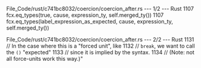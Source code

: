 File_Code/rust/c741bc8032/coercion/coercion_after.rs --- 1/2 --- Rust
1107             fcx.eq_types(true, cause, expression_ty, self.merged_ty())                                                                                  1107             fcx.eq_types(label_expression_as_expected, cause, expression_ty, self.merged_ty())

File_Code/rust/c741bc8032/coercion/coercion_after.rs --- 2/2 --- Rust
                                                                                                                                                             1131                     // In the case where this is a "forced unit", like
                                                                                                                                                             1132                     // `break`, we want to call the `()` "expected"
                                                                                                                                                             1133                     // since it is implied by the syntax.
                                                                                                                                                             1134                     // (Note: not all force-units work this way.)"

